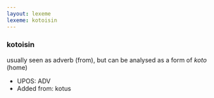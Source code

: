 ```yaml
---
layout: lexeme
lexeme: kotoisin
---
```


###  kotoisin

usually seen as adverb (from), but can be analysed as a form of *koto* (home)
* UPOS:  ADV
* Added from:  kotus

